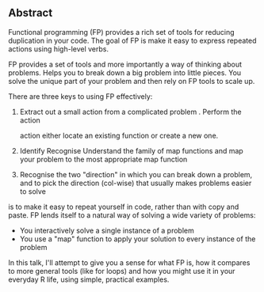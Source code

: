 ## Abstract

Functional programming (FP) provides a rich set of tools for reducing duplication in your code. The goal of FP is make it easy to express repeated actions using high-level verbs.

FP provides a set of tools and more importantly a way of thinking about problems. Helps you to break down a big problem into little pieces. You solve the unique part of your problem and then rely on FP tools to scale up.

There are three keys to using FP effectively:

1. Extract out a small action from a complicated problem . Perform the action
  
   action either locate an existing function or create a new one.
   
2. Identify  Recognise Understand the family of map functions and map your problem to the 
   most appropriate map function

3. Recognise the two "direction" in which you can break down a problem, and to 
   pick the direction (col-wise) that usually makes problems easier to solve


is to make it easy to repeat yourself in code, rather than with copy and paste. FP lends itself to a natural way of solving a wide variety of problems:

* You interactively solve a single instance of a problem
* You use a "map" function to apply your solution to every instance of the problem


In this talk, I'll attempt to give you a sense for what FP is, how it compares to more general tools (like for loops) and how you might use it in your everyday R life, using simple, practical examples.

